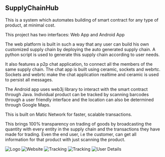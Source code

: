 ## SupplyChainHub

This is a system which automates building of smart contract for any type of product, at minimal cost.

This project has two interfaces: Web App and Android App

The web platform is built in such a way that any user can build his own customized supply chain by deploying the auto generated supply chain.
A python script is used to generate this supply chain according to user needs.

It also features a p2p chat application, to connect all the members of the same supply chain. The chat app is built using ceramic, sockets and webrtc. Sockets and webrtc make the chat application realtime and ceramic is used to persist all messages.

The Android app uses web3j library to interact with the smart contract through Java.
Individual product can be tracked by scanning barcodes through a user friendly interface and the location can also be determined through Google Maps.

This is built on Matic Network for faster, scalable transactions.

This brings 100% transparency on trading of goods by broadcasting the quantity with every entity in the supply chain and the transactions they have made for trading. Even the end user, i.e the customer, can get all information for that product with just scanning the product.

![Logo](/Images/logo.png)
![Website](/Images/web.png)
![Tracking](/Images/track_1.jpg)
![Tracking](/Images/track_2.jpg)
![User Details](/Images/user_detail.jpg)

